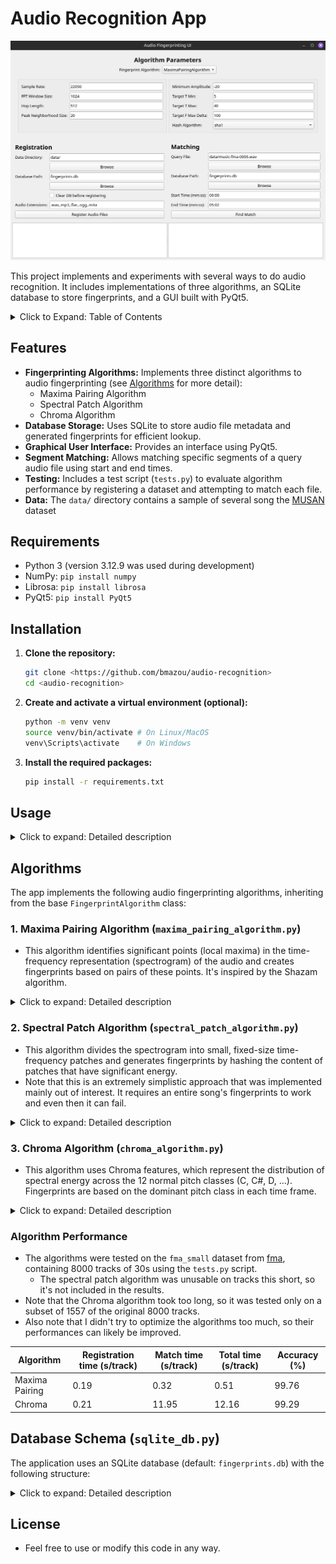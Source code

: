 # Audio Recognition App

![gui_screenshot](./imgs/gui.png)

This project implements and experiments with several ways to do audio recognition. It includes implementations of three algorithms, an SQLite database to store fingerprints, and a GUI built with PyQt5.


<details>
<summary>Click to Expand: Table of Contents</summary>

- [Features](#features)
- [Requirements](#requirements)
- [Installation](#installation)
- [Usage](#usage)
  - [Graphical User Interface (GUI)](#graphical-user-interface-gui)
  - [Testing Script](#testing-script)
- [Algorithms](#algorithms)
  - [1. Maxima Pairing Algorithm](#1-maxima-pairing-algorithm-maxima_pairing_algorithmpy)
  - [2. Spectral Patch Algorithm](#2-spectral-patch-algorithm-spectral_patch_algorithmpy)
  - [3. Chroma Algorithm](#3-chroma-algorithm-chroma_algorithmpy)
  - [Algorithm Performance](#algorithm-performance)
- [Database Schema](#database-schema-sqlite_dbpy)
- [License](#license)
</details>


## Features

- **Fingerprinting Algorithms:** Implements three distinct algorithms to audio fingerprinting (see [Algorithms](#algorithms) for more detail):
    - Maxima Pairing Algorithm
    - Spectral Patch Algorithm
    - Chroma Algorithm
- **Database Storage:** Uses SQLite to store audio file metadata and generated fingerprints for efficient lookup.
- **Graphical User Interface:** Provides an interface using PyQt5.
- **Segment Matching:** Allows matching specific segments of a query audio file using start and end times.
- **Testing:** Includes a test script (`tests.py`) to evaluate algorithm performance by registering a dataset and attempting to match each file.
- **Data:** The `data/` directory contains a sample of several song the [MUSAN](https://paperswithcode.com/dataset/musan) dataset

## Requirements

- Python 3 (version 3.12.9 was used during development)
- NumPy: `pip install numpy`
- Librosa: `pip install librosa`
- PyQt5: `pip install PyQt5`


## Installation

1.  **Clone the repository:**
    ```bash
    git clone <https://github.com/bmazou/audio-recognition>
    cd <audio-recognition>
    ```
2.  **Create and activate a virtual environment (optional):**
    ```bash
    python -m venv venv
    source venv/bin/activate # On Linux/MacOS
    venv\Scripts\activate    # On Windows
    ```

3.  **Install the required packages:**
    ```bash
    pip install -r requirements.txt
    ```

## Usage

<details>
<summary>Click to expand: Detailed description</summary>

### Graphical User Interface

The primary way to interact with the app is through the GUI.

1.  **Run the application:**
    ```bash
    python app_gui.py
    ```
2.  **Configure Algorithm:**
    - Select the desired fingerprinting algorithm from the dropdown menu.
    - Adjust the parameters for the selected algorithm in the "Algorithm Parameters" section. Default values are provided.
3.  **Register Audio Files:**
    - In the "Registration" section, specify the directory containing your audio files (`Data Directory`).
    - Specify the path for the SQLite database file (`Database Path`). A new file will be created if it doesn't exist.
    - Optionally, check "Clear DB before registering" to remove all existing fingerprints before adding new ones (it removes everything, so use with caution).
    - Click "Register Audio Files". The process will run in the background, and logs will appear in the bottom-left text area. Files already present in the DB (for the selected algorithm) will be skipped unless the DB is cleared.
4.  **Match an Audio File:**
    - In the "Matching" section, select the `Query File` you want to identify.
    - Specify the `Database Path` containing the fingerprints to search against.
    - Optionally, provide `Start Time` and `End Time` (in `mm:ss` format) to identify only a segment of the query file. Leave `End Time` blank to match until the end.
    - Make sure the "Algorithm Parameters" are identical to the ones used during registration.
    - Click "Find Match". The matching process runs in the background, and results/logs appear in the bottom-right text area.

### Testing Script

The `tests.py` script provides a way to test the accuracy of the algorithms on a dataset.

1.  **Prepare Data:** Place the audio files you want to use for testing inside a directory named `data` (or modify the `data_dir` variable in `tests.py`).
2.  **Configure Test:** Open `tests.py` and modify the `main()` function to select which algorithm test function to run (e.g., `test_maxima_pairing_algo()`, `test_chroma_algo()`). You can also adjust the parameters passed to these functions. Set `clear_db=True` (default for most tests) to start with a fresh database for each run.
3.  **Run the Tests:**
    ```bash
    python tests.py
    ```
    The script will:
    - Connect to the database (clearing it if specified).
    - Register all audio files found in the `data` directory using the selected algorithm.
    - For each registered file, generate its fingerprints again and attempt to find a match in the database.
    - Print a summary of the test results (accuracy percentage).
</details>


## Algorithms

The app implements the following audio fingerprinting algorithms, inheriting from the base `FingerprintAlgorithm` class:



### 1. Maxima Pairing Algorithm (`maxima_pairing_algorithm.py`)

- This algorithm identifies significant points (local maxima) in the time-frequency representation (spectrogram) of the audio and creates fingerprints based on pairs of these points. It's inspired by the Shazam algorithm.

<details>
<summary>Click to expand: Detailed description</summary>

* **Fingerprint Generation (`generate_fingerprints`):**
    1.  Load and preprocess the audio (convert to mono, resample).
    2.  Calculate the magnitude spectrogram using STFT.
    3.  Convert spectrogram amplitudes to decibels (dB).
    4.  **Find Peaks:** Identify local maxima (peaks) in the dB spectrogram using a `maximum_filter` over a defined `neighborhood_size`. Only peaks above a `min_amplitude` threshold are kept.
    5.  **Pair Peaks:** Sort peaks by time, then frequency. Iterate through each peak (anchor point) and search for subsequent peaks (target points) within a defined "target zone" (limited by `target_t_min`, `target_t_max` in time, and `target_f_max_delta` in frequency).
    6.  **Hashing:** For each valid pair (anchor, target), create a hash using a chosen `hash_algorithm` (e.g., SHA-1). The hash input typically combines the frequency of the anchor peak, the frequency of the target peak, and the time difference between them (`anchor_freq:target_freq:time_delta`).
    7.  Store the `(hash_hex, anchor_time)` pairs as fingerprints.
* **Matching (`find_match`):**
    1.  Generate fingerprints for the query audio (or segment).
    2.  Extract unique hash values from the query fingerprints.
    3.  Query the database (`maxima_pairing_fingerprints` table) for all entries matching these hashes.
    4.  Correlate query fingerprints with database fingerprints based on matching hashes. Store potential matches grouped by `audio_id`, keeping track of the database anchor time (`db_time`) and query anchor time (`query_time`) for each match: `{audio_id: [(db_time, query_time), ...]}`.
    5.  **Score Matches:** For each candidate `audio_id`, calculate the time differences (`delta = db_time - query_time`) for all matching pairs. The `delta` values should be consistent for a true match. Find the most frequent `delta` for each `audio_id` and use its count as the score.
    6.  Return the `audio_id` with the highest score as the best match.
</details>



### 2. Spectral Patch Algorithm (`spectral_patch_algorithm.py`)

- This algorithm divides the spectrogram into small, fixed-size time-frequency patches and generates fingerprints by hashing the content of patches that have significant energy. 
- Note that this is an extremely simplistic approach that was implemented mainly out of interest. It requires an entire song's fingerprints to work and even then it can fail.

<details>
<summary>Click to expand: Detailed description</summary>

-  **Fingerprint Generation (`generate_fingerprints`):**
    1.  Load and preprocess the audio.
    2.  Calculate the magnitude spectrogram.
    3.  **Create Patches:** Iterate through the spectrogram in steps of `patch_size` in both time and frequency dimensions, extracting square patches of shape (`patch_size`, `patch_size`).
    4.  **Filter by Energy:** Calculate the average energy for each patch. If the `avg_energy` is below `min_patch_energy`, discard the patch.
    5.  **Hashing:** For patches that pass the energy threshold, flatten the patch data into a 1D array, convert it to bytes, and compute a hash using the specified `hash_algorithm`.
    6.  Store the `(hash_hex, patch_start_time)` pairs as fingerprints, where `patch_start_time` is the time index (in frames) of the patch's beginning.
- **Matching (`find_match`):**
    1.  Generate fingerprints for the query audio.
    2.  Query the database (`spectral_patch_fingerprints` table) for matching hashes.
    3.  Correlate query and database fingerprints based on matching hashes, storing pairs of database patch time (`db_time`) and query patch time (`query_time`) for each potential `audio_id`.
    4.  **Score Matches:** Similar to Maxima Pairing, calculate the time differences (`delta = db_time - query_time`) for matching patches for each `audio_id`. The count of the most frequent delta is the score.
    5.  Return the `audio_id` with the highest score.
</details>


### 3. Chroma Algorithm (`chroma_algorithm.py`)

- This algorithm uses Chroma features, which represent the distribution of spectral energy across the 12 normal pitch classes (C, C#, D, ...). Fingerprints are based on the dominant pitch class in each time frame.

<details>
<summary>Click to expand: Detailed description</summary>

- **Fingerprint Generation (`generate_fingerprints`):**
    1.  Load and preprocess the audio.
    2.  Calculate the Chromagram (Chroma features over time) using `librosa.feature.chroma_stft`.
    3.  Iterate through each time frame (`t`) of the chromagram.
    4.  **Check Threshold:** Find the maximum chroma value in the current frame. If it's below the specified `threshold`, skip this frame.
    5.  **Find Dominant Bin:** If the threshold is met, find the index (`dominant_bin`, 0-11) corresponding to the pitch class with the highest energy in that frame.
    6.  **Hashing:** Create a hash using the `hash_algorithm`. The hash input combines the dominant bin index and the current frame index (`dominant_bin:frame_index`).
    7.  Store the `(hash_hex, frame_index)` pairs as fingerprints.
* **Matching (`find_match`):**
    1.  Generate fingerprints for the query audio.
    2.  Query the database (`chroma_fingerprints` table) for matching hashes.
    3.  Correlate query and database fingerprints based on matching hashes, storing pairs of database frame index (`db_frame`) and query frame index (`query_frame`) for each potential `audio_id`.
    4.  **Score Matches:** Calculate the time differences (`delta = db_frame - query_frame`) for matching fingerprints for each `audio_id`. The count of the most frequent delta is the score.
    5.  Return the `audio_id` with the highest score.
</details>

### Algorithm Performance
- The algorithms were tested on the `fma_small` dataset from [fma](https://github.com/mdeff/fma), containing 8000 tracks of 30s using the `tests.py` script.
    - The spectral patch algorithm was unusable on tracks this short, so it's not included in the results.
- Note that the Chroma algorithm took too long, so it was tested only on a subset of 1557 of the original 8000 tracks.
- Also note that I didn't try to optimize the algorithms too much, so their performances can likely be improved.

| Algorithm          | Registration time (s/track) | Match time (s/track) | Total time (s/track) | Accuracy (%) |
|-----------------|-----------------------------|----------------------|----------------------------|--------------|
| Maxima Pairing  | 0.19                        | 0.32                 | 0.51                       | 99.76        |
| Chroma          | 0.21                        | 11.95                | 12.16                      | 99.29        |

## Database Schema (`sqlite_db.py`)

The application uses an SQLite database (default: `fingerprints.db`) with the following structure:

<details>
<summary>Click to expand: Detailed description</summary>

1.  **`audio_files` Table:** Stores information about each registered audio file.
    - `audio_id`: INTEGER PRIMARY KEY AUTOINCREMENT - Unique ID for each file.
    - `file_path`: TEXT UNIQUE NOT NULL - Absolute path to the audio file.
    - `filename`: TEXT NOT NULL - Base name of the audio file.

2.  **Fingerprint Tables:** Separate tables store fingerprints for each algorithm, linked to the `audio_files` table via `audio_id`.
    - **`maxima_pairing_fingerprints` Table:**
        - `hash_hex`: TEXT NOT NULL - The fingerprint hash.
        - `anchor_time`: INTEGER NOT NULL - The time offset (in STFT frames) of the anchor peak associated with the hash.
        - `audio_id`: INTEGER NOT NULL - Foreign key referencing `audio_files.audio_id`.
        - *Index:* On `hash_hex` for fast lookups.
    - **`spectral_patch_fingerprints` Table:**
        - `hash_hex`: TEXT NOT NULL - The fingerprint hash.
        - `patch_time`: INTEGER NOT NULL - The time offset (in STFT frames) of the start of the patch.
        - `audio_id`: INTEGER NOT NULL - Foreign key referencing `audio_files.audio_id`.
        - *Index:* On `hash_hex`.
    - **`chroma_fingerprints` Table:**
        - `hash_hex`: TEXT NOT NULL - The fingerprint hash.
        - `frame_index`: INTEGER NOT NULL - The time offset (in STFT frames) associated with the hash.
        - `audio_id`: INTEGER NOT NULL - Foreign key referencing `audio_files.audio_id`.
        - *Index:* On `hash_hex`.
</details>


## License
- Feel free to use or modify this code in any way.